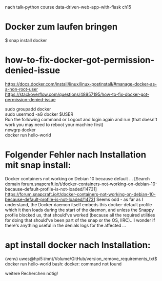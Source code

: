 nach talk-python course data-driven-web-app-with-flask ch15

Docker zum laufen bringen
========================= 
$ snap install docker


how-to-fix-docker-got-permission-denied-issue
=============================================
  
https://docs.docker.com/install/linux/linux-postinstall/#manage-docker-as-a-non-root-user  
https://stackoverflow.com/questions/48957195/how-to-fix-docker-got-permission-denied-issue  

sudo groupadd docker  
sudo usermod -aG docker $USER  
Run the following command or Logout and login again and run (that doesn't work you may need to reboot your machine first)  
newgrp docker  
docker run hello-world  

Folgender Fehler nach Installation mit snap install:
====================================================
Docker containers not working on Debian 10 because default ...
[Search domain forum.snapcraft.io/t/docker-containers-not-working-on-debian-10-because-default-profile-is-not-loaded/14731] https://forum.snapcraft.io/t/docker-containers-not-working-on-debian-10-because-default-profile-is-not-loaded/14731
Seems odd - as far as I understand, the Docker daemon itself embeds this docker-default profile which it then loads during the start of the daemon, and unless the Snappy profile blocked us, that should've worked (because all the required utilities for doing that should've been part of the snap or the OS, IIRC).. I wonder if there's anything useful in the denials logs for the affected ...

apt install docker nach Installation:
=====================================
(venv) uwes@hpi5:/mnt/Volume/GitHub/version_remove_requirements_txt$ docker run hello-world
bash: docker: command not found

weitere Recherchen nötig!
